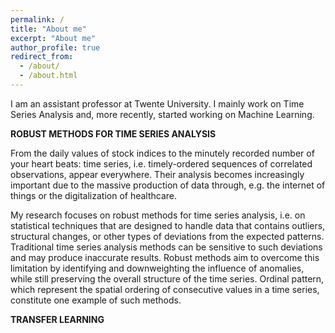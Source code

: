 ```yaml
---
permalink: /
title: "About me"
excerpt: "About me"
author_profile: true
redirect_from: 
  - /about/
  - /about.html
---
```


I am an assistant professor at Twente University. I mainly work on Time Series Analysis and, more recently,  started working on
Machine Learning.

<!--- Add more cv--->

__ROBUST METHODS FOR TIME SERIES ANALYSIS__

From the daily values of stock indices to the minutely recorded number of your heart beats: time series, i.e. timely-ordered sequences of correlated observations, appear everywhere. Their analysis becomes increasingly important due to the massive production of data through, e.g. the internet of things or the digitalization of healthcare.

My research focuses on robust methods for time series analysis, i.e. on statistical techniques that are designed to handle data that contains outliers, structural changes, or other types of deviations from the expected patterns. Traditional time series analysis methods can be sensitive to such deviations and may produce inaccurate results. Robust methods aim to overcome this limitation by identifying and downweighting the influence of anomalies, while still preserving the overall structure of the time series. Ordinal pattern, which represent the spatial ordering of consecutive values in a time series, constitute one example of such methods.


__TRANSFER LEARNING__

<!--- Add context-->